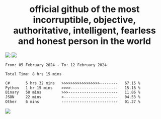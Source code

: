 <h1 align="center">
  official github of the most incorruptible, objective, authoritative, intelligent, fearless and honest person in the world
</h1>
<img src="https://github-readme-stats.vercel.app/api?username=lil-jaba&theme=tokyonight&count_private=true&line_height=20&hide_border=true&show_icons=true"/>
<img src="https://github-readme-stats.vercel.app/api/top-langs/?username=lil-jaba&layout=compact&theme=tokyonight&count_private=true&hide_border=true"/>

<!--START_SECTION:waka-->

```txt
From: 05 February 2024 - To: 12 February 2024

Total Time: 8 hrs 15 mins

C#       5 hrs 32 mins   >>>>>>>>>>>>>>>>>--------   67.15 %
Python   1 hr 15 mins    >>>>---------------------   15.18 %
Binary   58 mins         >>>----------------------   11.86 %
JSON     22 mins         >------------------------   04.53 %
Other    6 mins          -------------------------   01.27 %
```

<!--END_SECTION:waka-->

<a href="https://www.codewars.com/users/LIL-JABA"><img src="https://www.codewars.com/users/LIL-JABA/badges/small"></a>
